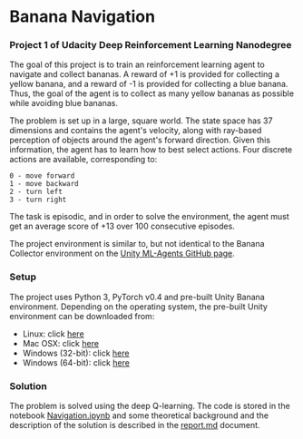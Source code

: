 # Banana Navigation

### Project 1 of Udacity Deep Reinforcement Learning Nanodegree 

The goal of this project is to train an reinforcement learning agent to navigate and collect bananas. A reward of +1 is provided for collecting a yellow banana, and a reward of -1 is provided for collecting a blue banana. Thus, the goal of the agent is to collect as many yellow bananas as possible while avoiding blue bananas.

The problem is set up in a large, square world. The state space has 37 dimensions and contains the agent's velocity, along with ray-based perception of objects around the agent's forward direction. Given this information, the agent has to learn how to best select actions. Four discrete actions are available, corresponding to:

    0 - move forward
    1 - move backward
    2 - turn left
    3 - turn right

The task is episodic, and in order to solve the environment, the agent must get an average score of +13 over 100 consecutive episodes.

The project environment is similar to, but not identical to the Banana Collector environment on the [Unity ML-Agents GitHub page](https://github.com/Unity-Technologies/ml-agents/blob/master/docs/Learning-Environment-Examples.md#banana-collector). 

### Setup 

The project uses Python 3, PyTorch v0.4 and pre-built Unity Banana environment.
Depending on the operating system, the pre-built Unity environment can be downloaded from:

- Linux: click [here](https://s3-us-west-1.amazonaws.com/udacity-drlnd/P1/Banana/Banana_Linux.zip)
- Mac OSX: click [here](https://s3-us-west-1.amazonaws.com/udacity-drlnd/P1/Banana/Banana.app.zip)
- Windows (32-bit): click [here](https://s3-us-west-1.amazonaws.com/udacity-drlnd/P1/Banana/Banana_Windows_x86.zip)
- Windows (64-bit): click [here](https://s3-us-west-1.amazonaws.com/udacity-drlnd/P1/Banana/Banana_Windows_x86_64.zip)


### Solution

The problem is solved using the deep Q-learning. The code is stored in the notebook [Navigation.ipynb](Navigation.ipynb) and some theoretical background and the description of the solution is described in the [report.md](report.md) document.
